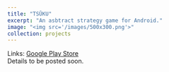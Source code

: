 ```yaml
---
title: "TSŪKU"
excerpt: "An asbtract strategy game for Android."
image: "<img src='/images/500x300.png'>"
collection: projects
---
```

Links: 
[Google Play Store](https://play.google.com/store/apps/details?id=io.ciaos.tsuku&hl=en_US) 
<br>
Details to be posted soon.
